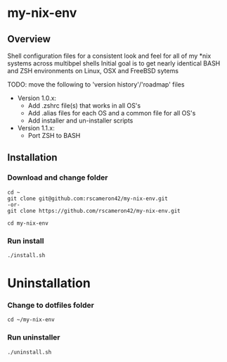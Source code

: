 # my-nix-env

## Overview
Shell configuration files for a consistent look and feel for all of my *nix systems across multibpel shells
Initial goal is to get nearly identical BASH and ZSH environments on Linux, OSX and FreeBSD sytems

TODO: move the following to 'version history'/'roadmap' files
* Version 1.0.x:
  * Add .zshrc file(s) that works in all OS's
  * Add .alias files for each OS and a common file for all OS's
  * Add installer and un-installer scripts
* Version 1.1.x:
  * Port ZSH to BASH

## Installation
### Download and change folder
```
cd ~
git clone git@github.com:rscameron42/my-nix-env.git
-or-
git clone https://github.com/rscameron42/my-nix-env.git

cd my-nix-env
```
### Run install
```
./install.sh
```

# Uninstallation

### Change to dotfiles folder
```
cd ~/my-nix-env
```

### Run uninstaller
```
./uninstall.sh
```
